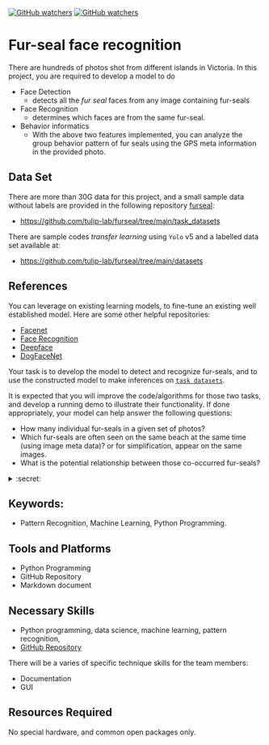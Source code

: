 [![GitHub watchers](https://img.shields.io/badge/tulip--lab-Open--Projects-brightgreen)](../README.md)
[![GitHub watchers](https://img.shields.io/badge/Module-Fur--Seal-orange)](README.md)

# Fur-seal face recognition

There are hundreds of photos shot from different islands in Victoria. In this project, you are required to develop a model to do  
- Face Detection
  - detects all the *fur seal* faces from any image containing fur-seals
- Face Recognition
  - determines which faces are from the same fur-seal.
- Behavior informatics
  - With the above two features implemented, you can analyze the group behavior pattern of fur seals using the GPS meta information in the provided photo.

## Data Set

There are more than 30G data for this project, and a small sample data without labels are provided in the following repository [furseal](https://github.com/tulip-lab/furseal):
- https://github.com/tulip-lab/furseal/tree/main/task_datasets 

There are sample codes *transfer learning* using `Yolo` v5 and a labelled data set available at:
-  https://github.com/tulip-lab/furseal/tree/main/datasets


## References 

You can leverage on existing learning models, to fine-tune an existing well established model. Here are some other helpful repositories:
- [Facenet](https://github.com/davidsandberg/facenet)
- [Face Recognition](https://github.com/ageitgey/face_recognition)
- [Deepface](https://github.com/serengil/deepface)  
- [DogFaceNet](https://github.com/GuillaumeMougeot/DogFaceNet)  

Your task is to develop the model to detect and recognize fur-seals, and to use the constructed model to make inferences on [`task datasets`](https://github.com/tulip-lab/furseal/tree/main/task_datasets).

It is expected that you will improve the code/algorithms for those two tasks, and develop a running demo to illustrate their functionality. If done appropriately, your model can help answer the following questions:
- How many individual fur-seals in a given set of photos?
- Which fur-seals are often seen on the same beach at the same time (using image meta data)? or for simplification, appear on the same images.
- What is the potential relationship between those co-occurred fur-seals?


<details><summary> :secret: </summary>

>- Pull requests are welcome: [![GitHub pull requests](https://img.shields.io/github/issues-pr/tulip-lab/furseal)](https://github.com/tulip-lab/furseal/pulls) 
. 
</details>


## Keywords:

-  Pattern Recognition, Machine Learning, Python Programming.


## Tools and Platforms

- Python Programming
- GitHub Repository
- Markdown document

## Necessary Skills

- Python programming, data science, machine learning, pattern recognition, 
- [GitHub Repository](https://github.com/tulip-lab/open-code)

There will be a varies of specific technique skills for the team members:

-  Documentation 
-  GUI

## Resources Required

No special hardware, and common open packages only. 

